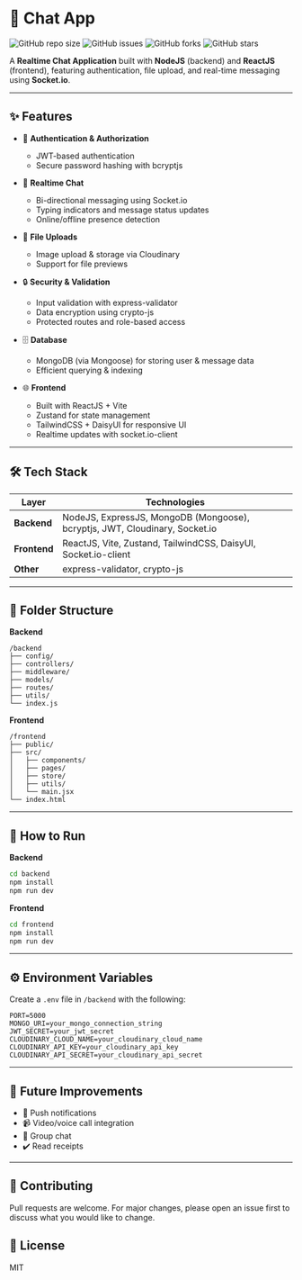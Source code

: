 
<div style="text-align: left">

# 🚀 Chat App

![GitHub repo size](https://img.shields.io/github/repo-size/MonGen2211/Chat-App)
![GitHub issues](https://img.shields.io/github/issues/MonGen2211/Chat-App)
![GitHub forks](https://img.shields.io/github/forks/MonGen2211/Chat-App)
![GitHub stars](https://img.shields.io/github/stars/MonGen2211/Chat-App)

A **Realtime Chat Application** built with **NodeJS** (backend) and **ReactJS** (frontend), featuring authentication, file upload, and real-time messaging using **Socket.io**.

---

## ✨ Features

- 🔐 **Authentication & Authorization**
  - JWT-based authentication
  - Secure password hashing with bcryptjs

- 💬 **Realtime Chat**
  - Bi-directional messaging using Socket.io
  - Typing indicators and message status updates
  - Online/offline presence detection

- 📁 **File Uploads**
  - Image upload & storage via Cloudinary
  - Support for file previews

- 🔒 **Security & Validation**
  - Input validation with express-validator
  - Data encryption using crypto-js
  - Protected routes and role-based access

- 🗄️ **Database**
  - MongoDB (via Mongoose) for storing user & message data
  - Efficient querying & indexing

- 🌐 **Frontend**
  - Built with ReactJS + Vite
  - Zustand for state management
  - TailwindCSS + DaisyUI for responsive UI
  - Realtime updates with socket.io-client

---

## 🛠 Tech Stack

| Layer       | Technologies                                                                 |
|-------------|-------------------------------------------------------------------------------|
| **Backend** | NodeJS, ExpressJS, MongoDB (Mongoose), bcryptjs, JWT, Cloudinary, Socket.io  |
| **Frontend**| ReactJS, Vite, Zustand, TailwindCSS, DaisyUI, Socket.io-client                |
| **Other**   | express-validator, crypto-js                                                 |

---

## 📂 Folder Structure

**Backend**
```
/backend
├── config/
├── controllers/
├── middleware/
├── models/
├── routes/
├── utils/
└── index.js
```

**Frontend**
```
/frontend
├── public/
├── src/
│   ├── components/
│   ├── pages/
│   ├── store/
│   ├── utils/
│   └── main.jsx
└── index.html
```

---

## 🚦 How to Run

**Backend**
```bash
cd backend
npm install
npm run dev
```

**Frontend**
```bash
cd frontend
npm install
npm run dev
```

---

## ⚙️ Environment Variables

Create a `.env` file in `/backend` with the following:

```
PORT=5000
MONGO_URI=your_mongo_connection_string
JWT_SECRET=your_jwt_secret
CLOUDINARY_CLOUD_NAME=your_cloudinary_cloud_name
CLOUDINARY_API_KEY=your_cloudinary_api_key
CLOUDINARY_API_SECRET=your_cloudinary_api_secret
```

---

## 🚧 Future Improvements

- 📲 Push notifications
- 📹 Video/voice call integration
- 👥 Group chat
- ✔️ Read receipts

---

## 🤝 Contributing

Pull requests are welcome. For major changes, please open an issue first to discuss what you would like to change.

## 📄 License

MIT

</div>
